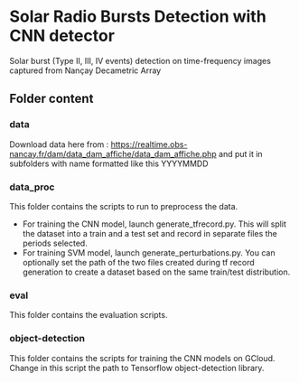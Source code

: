 # Solar Radio Bursts Detection with CNN detector

Solar burst (Type II, III, IV events) detection on time-frequency images captured from Nançay Decametric Array 

## Folder content

### data

Download data here from : https://realtime.obs-nancay.fr/dam/data_dam_affiche/data_dam_affiche.php and put it in subfolders with name formatted like this YYYYMMDD

### data_proc

This folder contains the scripts to run to preprocess the data. 
* For training the CNN model, launch generate_tfrecord.py. This will split the dataset into a train and a test set and record in separate files the periods selected.
* For training SVM model, launch generate_perturbations.py. You can optionally set the path of the two files created during tf record generation to create a dataset based on the same train/test distribution.

### eval

This folder contains the evaluation scripts. 

### object-detection

This folder contains the scripts for training the CNN models on GCloud.  Change in this script the path to Tensorflow object-detection library.

